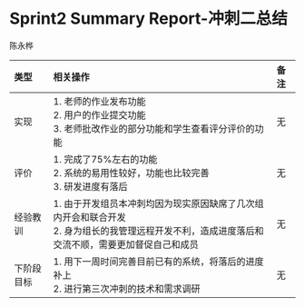 # Sprint2 Summary Report-冲刺二总结

陈永桦

| 类型 | 相关操作 | 备注 |
| :----- | :----- | :----- |
| 实现 | 1. 老师的作业发布功能 <br>2. 用户的作业提交功能<br>3. 老师批改作业的部分功能和学生查看评分评价的功能 | 无 |
| 评价 | 1. 完成了75%左右的功能 <br>2. 系统的易用性较好，功能也比较完善 <br>3. 研发进度有落后 | 无 |
| 经验教训 | 1. 由于开发组员本冲刺均因为现实原因缺席了几次组内开会和联合开发 <br>2. 身为组长的我管理远程开发不利，造成进度落后和交流不顺，需要更加督促自己和成员 | 无 |
| 下阶段目标 | 1. 用下一周时间完善目前已有的系统，将落后的进度补上 <br>2. 进行第三次冲刺的技术和需求调研  | 无 |
